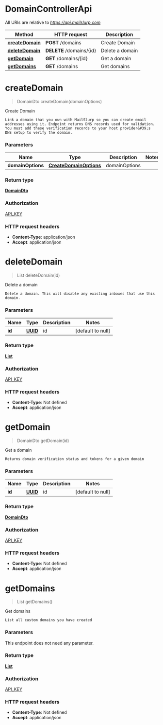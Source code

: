 # DomainControllerApi

All URIs are relative to *https://api.mailslurp.com*

Method | HTTP request | Description
------------- | ------------- | -------------
[**createDomain**](DomainControllerApi.md#createDomain) | **POST** /domains | Create Domain
[**deleteDomain**](DomainControllerApi.md#deleteDomain) | **DELETE** /domains/{id} | Delete a domain
[**getDomain**](DomainControllerApi.md#getDomain) | **GET** /domains/{id} | Get a domain
[**getDomains**](DomainControllerApi.md#getDomains) | **GET** /domains | Get domains


<a name="createDomain"></a>
# **createDomain**
> DomainDto createDomain(domainOptions)

Create Domain

    Link a domain that you own with MailSlurp so you can create email addresses using it. Endpoint returns DNS records used for validation. You must add these verification records to your host provider&#39;s DNS setup to verify the domain.

### Parameters

Name | Type | Description  | Notes
------------- | ------------- | ------------- | -------------
 **domainOptions** | [**CreateDomainOptions**](..//Models/CreateDomainOptions.md)| domainOptions |

### Return type

[**DomainDto**](..//Models/DomainDto.md)

### Authorization

[API_KEY](../README.md#API_KEY)

### HTTP request headers

- **Content-Type**: application/json
- **Accept**: application/json

<a name="deleteDomain"></a>
# **deleteDomain**
> List deleteDomain(id)

Delete a domain

    Delete a domain. This will disable any existing inboxes that use this domain.

### Parameters

Name | Type | Description  | Notes
------------- | ------------- | ------------- | -------------
 **id** | [**UUID**](..//Models/.md)| id | [default to null]

### Return type

[**List**](..//Models/string.md)

### Authorization

[API_KEY](../README.md#API_KEY)

### HTTP request headers

- **Content-Type**: Not defined
- **Accept**: application/json

<a name="getDomain"></a>
# **getDomain**
> DomainDto getDomain(id)

Get a domain

    Returns domain verification status and tokens for a given domain

### Parameters

Name | Type | Description  | Notes
------------- | ------------- | ------------- | -------------
 **id** | [**UUID**](..//Models/.md)| id | [default to null]

### Return type

[**DomainDto**](..//Models/DomainDto.md)

### Authorization

[API_KEY](../README.md#API_KEY)

### HTTP request headers

- **Content-Type**: Not defined
- **Accept**: application/json

<a name="getDomains"></a>
# **getDomains**
> List getDomains()

Get domains

    List all custom domains you have created

### Parameters
This endpoint does not need any parameter.

### Return type

[**List**](..//Models/DomainPreview.md)

### Authorization

[API_KEY](../README.md#API_KEY)

### HTTP request headers

- **Content-Type**: Not defined
- **Accept**: application/json

